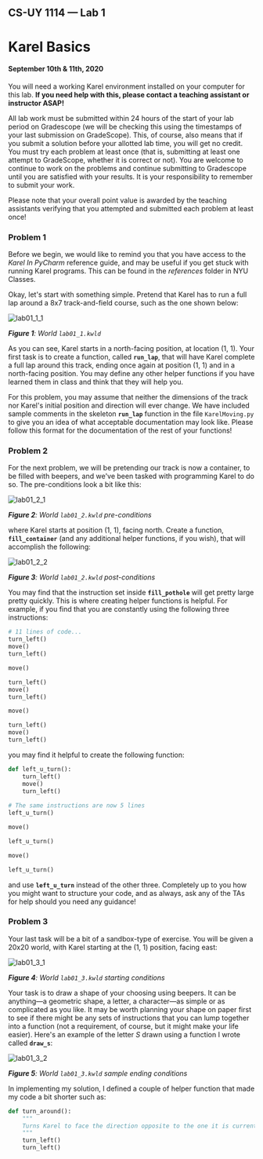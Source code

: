## CS-UY 1114 — Lab 1
# Karel Basics
#### September 10th & 11th, 2020

You will need a working Karel environment installed on your computer for this lab. **If you need help with this, please
contact a teaching assistant or instructor ASAP!**
 
All lab work must be submitted within 24 hours of the start of your lab period on Gradescope (we will be checking this
using the timestamps of your last submission on GradeScope). This, of course, also means that if you submit a solution 
before your allotted lab time, you will get no credit. You must try each problem at least once (that is, submitting at 
least one attempt to GradeScope, whether it is correct or not). You are welcome to continue to work on the problems and 
continue submitting to Gradescope until you are satisfied with your results. It is your responsibility to remember to 
submit your work.

Please note that your overall point value is awarded by the teaching assistants verifying that you attempted and
submitted each problem at least once!

### Problem 1

Before we begin, we would like to remind you that you have access to the _Karel In PyCharm_ reference guide, and may be
useful if you get stuck with running Karel programs. This can be found in the *references* folder in NYU Classes.

Okay, let's start with something simple. Pretend that Karel has to run a full lap around a 8x7 track-and-field course, such
as the one shown below:

![lab01_1_1](docs/images/lab01_1.png)

_**Figure 1**: World `lab01_1.kwld`_

As you can see, Karel starts in a north-facing position, at location (1, 1). Your first task is to create a function,
called **`run_lap`**, that will have Karel complete a full lap around this track, ending once again at position (1, 1) 
and in a north-facing position. You may define any other helper functions if you have learned them in class and think
that they will help you.

For this problem, you may assume that neither the dimensions of the track nor Karel's initial position and direction 
will ever change. We have included sample comments in the skeleton **`run_lap`** function in the file `KarelMoving.py`
to give you an idea of what acceptable documentation may look like. Please follow this format for the documentation of 
the rest of your functions!

### Problem 2

For the next problem, we will be pretending our track is now a container, to be filled with beepers, and we've been 
tasked with programming Karel to do so. The pre-conditions look a bit like this:

![lab01_2_1](docs/images/lab01_2_1.png)

_**Figure 2**: World `lab01_2.kwld` pre-conditions_

where Karel starts at position (1, 1), facing north. Create a function, **`fill_container`** (and any additional helper 
functions, if you wish), that will accomplish the following:

![lab01_2_2](docs/images/lab01_2_2.png)

_**Figure 3**: World `lab01_2.kwld` post-conditions_

You may find that the instruction set inside **`fill_pothole`** will get pretty large pretty quickly. This is where
creating helper functions is helpful. For example, if you find that you are constantly using the following three
instructions:

```python
# 11 lines of code...
turn_left()
move()
turn_left()

move()

turn_left()
move()
turn_left()

move()

turn_left()
move()
turn_left()
```

you may find it helpful to create the following function:

```python
def left_u_turn():
    turn_left()
    move()
    turn_left()
  
# The same instructions are now 5 lines
left_u_turn()

move()

left_u_turn()

move()

left_u_turn()
```

and use **`left_u_turn`** instead of the other three. Completely up to you how you might want to structure your code,
and as always, ask any of the TAs for help should you need any guidance!

### Problem 3

Your last task will be a bit of a sandbox-type of exercise. You will be given a 20x20 world, with Karel starting at the
(1, 1) position, facing east:

![lab01_3_1](docs/images/lab01_3_1.png)

_**Figure 4**: World `lab01_3.kwld` starting conditions_

Your task is to draw a shape of your choosing using beepers. It can be anything—a geometric shape, a letter, a 
character—as simple or as complicated as you like. It may be worth planning your shape on paper first to see if there
might be any sets of instructions that you can lump together into a function (not a requirement, of course, but it
might make your life easier). Here's an example of the letter *S* drawn using a function I wrote called **`draw_s`**:

![lab01_3_2](docs/images/lab01_3_2.png)

_**Figure 5**: World `lab01_3.kwld` sample ending conditions_

In implementing my solution, I defined a couple of helper function that made my code a bit shorter such as:

```python
def turn_around():
    """
    Turns Karel to face the direction opposite to the one it is currently facing.
    """
    turn_left()
    turn_left()
```
